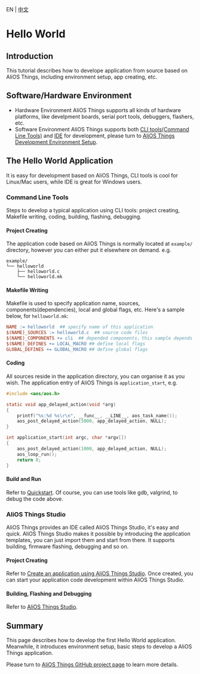 EN | [中文](AliOS-Things-APP-DEV-Guide.zh)

# Hello World

## Introduction
This tutorial describes how to develope application from source based on AliOS Things, including environment setup, app creating, etc.

## Software/Hardware Environment
- Hardware Environment
AliOS Things supports all kinds of hardware platforms, like develpment boards, serial port tools, debuggers, flashers, etc.
- Software Environment
AliOS Things supports both [CLI tools(Command Line Tools)](AliOS-Things-uCube) and [IDE](AliOS-Things-Studio) for development, please turn to [AliOS Things Development Environment Setup](AliOS-Things-Environment-Setup).

## The Hello World Application
It is easy for development based on AliOS Things, CLI tools is cool for Linux/Mac users, while IDE is great for Windows users.

### Command Line Tools
Steps to develop a typical application using CLI tools: project creating, Makefile writing, coding, building, flashing, debugging.

#### Project Creating
The application code based on AliOS Things is normally located at `example/` directory, however you can either put it elsewhere on demand.
e.g.
```
example/
└── helloworld
    ├── helloworld.c
    └── helloworld.mk
```

#### Makefile Writing
Makefile is used to specify application name, sources, components(dependencies), local and global flags, etc.
Here's a sample below, for `helloworld.mk`:
```Makefile
NAME := helloworld  ## specify name of this application
$(NAME)_SOURCES := helloworld.c  ## source code files
$(NAME)_COMPONENTS += cli  ## depended components，this sample depends on cli
$(NAME)_DEFINES += LOCAL_MACRO ## define local flags
GLOBAL_DEFINES += GLOBAL_MACRO ## define global flags
```

#### Coding
All sources reside in the application directory, you can organise it as you wish.
The application entry of AliOS Things is `application_start`, e.g.
```c
#include <aos/aos.h>

static void app_delayed_action(void *arg)
{
    printf("%s:%d %s\r\n", __func__, __LINE__, aos_task_name());
    aos_post_delayed_action(5000, app_delayed_action, NULL);
}

int application_start(int argc, char *argv[])
{
    aos_post_delayed_action(1000, app_delayed_action, NULL);
    aos_loop_run();
    return 0;
}
```

#### Build and Run

Refer to [Quickstart](Quick-Start#run).
Of course, you can use tools like gdb, valgrind, to debug the code above.

### AliOS Things Studio
AliOS Things provides an IDE called AliOS Things Studio, it's easy and quick.
AliOS Things Studio makes it possible by introducing the application templates, you can just import them and start from there.
It supports building, firmware flashing, debugging and so on.

#### Project Creating
Refer to [Create an application using AliOS Things Studio](AliOS-Things-Studio#41-%E6%96%B0%E5%BB%BA%E9%A1%B9%E7%9B%AE).
Once created, you can start your application code development within AliOS Things Studio.

#### Building, Flashing and Debugging
Refer to [AliOS Things Studio](AliOS-Things-Studio).

## Summary
This page describes how to develop the first Hello World application.
Meanwhile, it introduces environment setup, basic steps to develop a AliOS Things application.

Please turn to [AliOS Things GitHub project page](https://github.com/alibaba/AliOS-Things) to learn more details.
